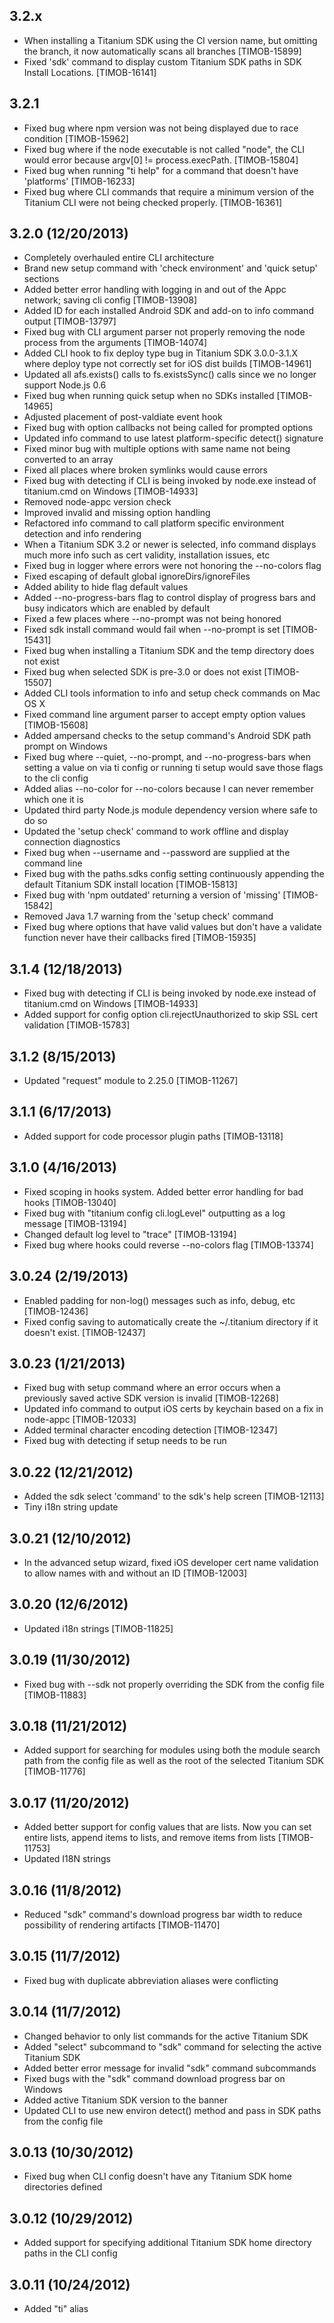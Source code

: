 3.2.x
-------------------
 * When installing a Titanium SDK using the CI version name, but omitting the branch, it now automatically scans all branches [TIMOB-15899]
 * Fixed 'sdk' command to display custom Titanium SDK paths in SDK Install Locations. [TIMOB-16141]

3.2.1
-------------------
 * Fixed bug where npm version was not being displayed due to race condition [TIMOB-15962]
 * Fixed bug where if the node executable is not called "node", the CLI would error because argv[0] != process.execPath. [TIMOB-15804]
 * Fixed bug when running "ti help" for a command that doesn't have 'platforms' [TIMOB-16233]
 * Fixed bug where CLI commands that require a minimum version of the Titanium CLI were not being checked properly. [TIMOB-16361]

3.2.0 (12/20/2013)
-------------------
 * Completely overhauled entire CLI architecture
 * Brand new setup command with 'check environment' and 'quick setup' sections
 * Added better error handling with logging in and out of the Appc network; saving cli config [TIMOB-13908]
 * Added ID for each installed Android SDK and add-on to info command output [TIMOB-13797]
 * Fixed bug with CLI argument parser not properly removing the node process from the arguments [TIMOB-14074]
 * Added CLI hook to fix deploy type bug in Titanium SDK 3.0.0-3.1.X where deploy type not correctly set for iOS dist builds [TIMOB-14961]
 * Updated all afs.exists() calls to fs.existsSync() calls since we no longer support Node.js 0.6
 * Fixed bug when running quick setup when no SDKs installed [TIMOB-14965]
 * Adjusted placement of post-valdiate event hook
 * Fixed bug with option callbacks not being called for prompted options
 * Updated info command to use latest platform-specific detect() signature
 * Fixed minor bug with multiple options with same name not being converted to an array
 * Fixed all places where broken symlinks would cause errors
 * Fixed bug with detecting if CLI is being invoked by node.exe instead of titanium.cmd on Windows [TIMOB-14933]
 * Removed node-appc version check
 * Improved invalid and missing option handling
 * Refactored info command to call platform specific environment detection and info rendering
 * When a Titanium SDK 3.2 or newer is selected, info command displays much more info such as cert validity, installation issues, etc
 * Fixed bug in logger where errors were not honoring the --no-colors flag
 * Fixed escaping of default global ignoreDirs/ignoreFiles
 * Added ability to hide flag default values
 * Added --no-progress-bars flag to control display of progress bars and busy indicators which are enabled by default
 * Fixed a few places where --no-prompt was not being honored
 * Fixed sdk install command would fail when --no-prompt is set [TIMOB-15431]
 * Fixed bug when installing a Titanium SDK and the temp directory does not exist
 * Fixed bug when selected SDK is pre-3.0 or does not exist [TIMOB-15507]
 * Added CLI tools information to info and setup check commands on Mac OS X
 * Fixed command line argument parser to accept empty option values [TIMOB-15608]
 * Added ampersand checks to the setup command's Android SDK path prompt on Windows
 * Fixed bug where --quiet, --no-prompt, and --no-progress-bars when setting a value on via ti config or running ti setup would save those flags to the cli config
 * Added alias --no-color for --no-colors because I can never remember which one it is
 * Updated third party Node.js module dependency version where safe to do so
 * Updated the 'setup check' command to work offline and display connection diagnostics
 * Fixed bug when --username and --password are supplied at the command line
 * Fixed bug with the paths.sdks config setting continuously appending the default Titanium SDK install location [TIMOB-15813]
 * Fixed bug with 'npm outdated' returning a version of 'missing' [TIMOB-15842]
 * Removed Java 1.7 warning from the 'setup check' command
 * Fixed bug where options that have valid values but don't have a validate function never have their callbacks fired [TIMOB-15935]

3.1.4 (12/18/2013)
-------------------
 * Fixed bug with detecting if CLI is being invoked by node.exe instead of titanium.cmd on Windows [TIMOB-14933]
 * Added support for config option cli.rejectUnauthorized to skip SSL cert validation [TIMOB-15783]

3.1.2 (8/15/2013)
-------------------
 * Updated "request" module to 2.25.0 [TIMOB-11267]

3.1.1 (6/17/2013)
-------------------
 * Added support for code processor plugin paths [TIMOB-13118]

3.1.0 (4/16/2013)
-------------------
 * Fixed scoping in hooks system. Added better error handling for bad hooks [TIMOB-13040]
 * Fixed bug with "titanium config cli.logLevel" outputting as a log message [TIMOB-13194]
 * Changed default log level to "trace" [TIMOB-13194]
 * Fixed bug where hooks could reverse --no-colors flag [TIMOB-13374]

3.0.24 (2/19/2013)
-------------------
 * Enabled padding for non-log() messages such as info, debug, etc [TIMOB-12436]
 * Fixed config saving to automatically create the ~/.titanium directory if it doesn't exist. [TIMOB-12437]

3.0.23 (1/21/2013)
-------------------
 * Fixed bug with setup command where an error occurs when a previously saved active SDK version is invalid [TIMOB-12268]
 * Updated info command to output iOS certs by keychain based on a fix in node-appc [TIMOB-12033]
 * Added terminal character encoding detection [TIMOB-12347]
 * Fixed bug with detecting if setup needs to be run

3.0.22 (12/21/2012)
-------------------
 * Added the sdk select 'command' to the sdk's help screen [TIMOB-12113]
 * Tiny i18n string update

3.0.21 (12/10/2012)
-------------------
 * In the advanced setup wizard, fixed iOS developer cert name validation to allow names with and without an ID [TIMOB-12003]

3.0.20 (12/6/2012)
-------------------
 * Updated i18n strings [TIMOB-11825]

3.0.19 (11/30/2012)
-------------------
 * Fixed bug with --sdk not properly overriding the SDK from the config file [TIMOB-11883]

3.0.18 (11/21/2012)
-------------------
 * Added support for searching for modules using both the module search path from the config file as well as the root of the selected Titanium SDK [TIMOB-11776]

3.0.17 (11/20/2012)
-------------------
 * Added better support for config values that are lists. Now you can set entire lists, append items to lists, and remove items from lists [TIMOB-11753]
 * Updated I18N strings

3.0.16 (11/8/2012)
-------------------
 * Reduced "sdk" command's download progress bar width to reduce possibility of rendering artifacts [TIMOB-11470]

3.0.15 (11/7/2012)
-------------------
 * Fixed bug with duplicate abbreviation aliases were conflicting

3.0.14 (11/7/2012)
-------------------
 * Changed behavior to only list commands for the active Titanium SDK
 * Added "select" subcommand to "sdk" command for selecting the active Titanium SDK
 * Added better error message for invalid "sdk" command subcommands
 * Fixed bugs with the "sdk" command download progress bar on Windows
 * Added active Titanium SDK version to the banner
 * Updated CLI to use new environ detect() method and pass in SDK paths from the config file

3.0.13 (10/30/2012)
-------------------
 * Fixed bug when CLI config doesn't have any Titanium SDK home directories defined

3.0.12 (10/29/2012)
-------------------
 * Added support for specifying additional Titanium SDK home directory paths in the CLI config

3.0.11 (10/24/2012)
-------------------
 * Added "ti" alias
